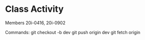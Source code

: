# Class Activity
 Members 20i-0416, 20i-0902

 Commands:
  git checkout -b dev
  git push origin dev
  git fetch origin



  
